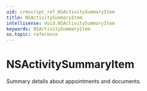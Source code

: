 ```yaml
---
uid: crmscript_ref_NSActivitySummaryItem
title: NSActivitySummaryItem
intellisense: Void.NSActivitySummaryItem
keywords: NSActivitySummaryItem
so.topic: reference
---
```


# NSActivitySummaryItem

Summary details about appointments and documents.
